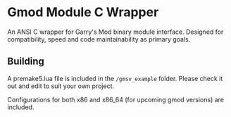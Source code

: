 # Gmod Module C Wrapper
An ANSI C wrapper for Garry's Mod binary module interface. Designed for compatibility, speed and code maintainability as primary goals.

## Building
A premake5.lua file is included in the `/gmsv_example` folder. Please check it out and edit to suit your own project.

Configurations for both x86 and x86_64 (for upcoming gmod versions) are included.
